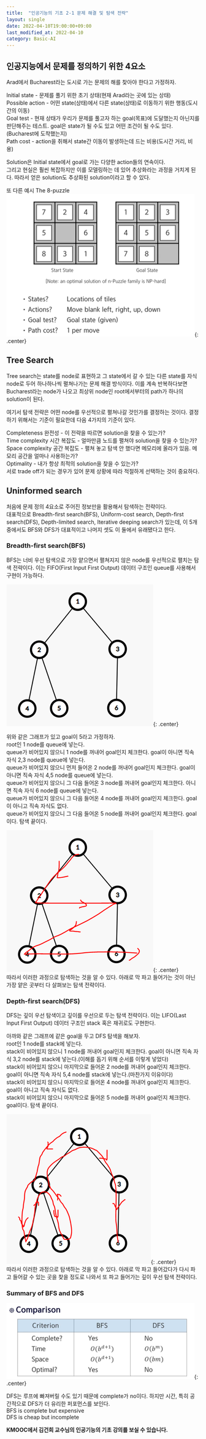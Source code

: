 ```yaml
---
title:  "인공기능의 기초 2-1 문제 해결 및 탐색 전략"
layout: single
date: 2022-04-10T19:00:00+09:00
last_modified_at: 2022-04-10
category: Basic-AI
---
```


## 인공지능에서 문제를 정의하기 위한 4요소
Arad에서 Bucharest라는 도시로 가는 문제의 해를 찾아야 한다고 가정하자.  
  
Initial state - 문제를 풀기 위한 초기 상태(현재 Arad라는 곳에 있는 상태)  
Possible action - 어떤 state(상태)에서 다른 state(상태)로 이동하기 위한 행동(도시간의 이동)  
Goal test - 현재 상태가 우리가 문제를 풀고자 하는 goal(목표)에 도달했는지 아닌지를 판단해주는 테스트. goal은 state가 될 수도 있고 어떤 조건이 될 수도 있다.(Bucharest에 도착했는지)  
Path cost - action을 취해서 state간 이동이 발생하는데 드는 비용(도시간 거리, 비용)  
  
Solution은 Initial state에서 goal로 가는 다양한 action들의 연속이다.  
그리고 현실은 훨씬 복잡하지만 이를 모델링하는 데 있어 추상화라는 과정을 거치게 된다. 따라서 얻은 solution도 추상화된 solution이라고 할 수 있다.  
  
또 다른 예시 The 8-puzzle  
![The 8-puzzle](/assets/img/2022-04-10-Basic-AI-2-1/1.png){: .center}  
  
## Tree Search
Tree search는 state를 node로 표현하고 그 state에서 갈 수 있는 다른 state를 자식 node로 두어 하나하나씩 펼쳐나가는 문제 해결 방식이다. 이를 계속 반복하다보면 Bucharest라는 node가 나오고 최상위 node인 root에서부터의 path가 하나의 solution이 된다.  
  
여기서 탐색 전략은 어떤 node를 우선적으로 펼쳐나갈 것인가를 결정하는 것이다. 결정하기 위해서는 기준이 필요한데 다음 4가지의 기준이 있다.  
  
Completeness 완전성 - 이 전략을 따르면 solution을 찾을 수 있는가?  
Time complexity 시간 복잡도 - 얼마만큼 노드를 펼쳐야 solution을 찾을 수 있는가?  
Space complexity 공간 복잡도 - 펼쳐 놓고 탐색 안 했다면 메모리에 올라가 있음. 메모리 공간을 얼마나 사용하는가?  
Optimality - 내가 항상 최적의 solution을 찾을 수 있는가?  
서로 trade off가 되는 경우가 있어 문제 상황에 따라 적절하게 선택하는 것이 중요하다.  
  
## Uninformed search 
처음에 문제 정의 4요소로 주어진 정보만을 활용해서 탐색하는 전략이다.  
대표적으로 Breadth-first search(BFS), Uniform-cost search, Depth-first search(DFS), Depth-limited search, Iterative deeping search가 있는데, 이 5개 중에서도 BFS와 DFS가 대표적이고 나머지 셋도 이 둘에서 유래됐다고 한다.  
  
### Breadth-first search(BFS)
BFS는 너비 우선 탐색으로 가장 얕으면서 펼쳐지지 않은 node를 우선적으로 펼치는 탐색 전략이다. 이는 FIFO(First Input First Output) 데이터 구조인 queue를 사용해서 구현이 가능하다.  
  
![BFS](/assets/img/2022-04-10-Basic-AI-2-1/2.png){: .center}  
  
위와 같은 그래프가 있고 goal이 5라고 가정하자.  
root인 1 node를 queue에 넣는다.  
queue가 비어있지 않으니 1 node를 꺼내어 goal인지 체크한다. goal이 아니면 직속 자식 2,3 node를 queue에 넣는다.  
queue가 비어있지 않으니 먼저 들어온 2 node를 꺼내어 goal인지 체크한다. goal이 아니면 직속 자식 4,5 node를 queue에 넣는다.  
queue가 비어있지 않으니 그 다음 들어온 3 node를 꺼내어 goal인지 체크한다. 아니면 직속 자식 6 node를 queue에 넣는다.  
queue가 비어있지 않으니 그 다음 들어온 4 node를 꺼내어 goal인지 체크한다. goal이 아니고 직속 자식도 없다.  
queue가 비어있지 않으니 그 다음 들어온 5 node를 꺼내어 goal인지 체크한다. goal이다. 탐색 끝이다.  
  
![BFS](/assets/img/2022-04-10-Basic-AI-2-1/3.png){: .center}  
따라서 이러한 과정으로 탐색하는 것을 알 수 있다. 아래로 막 파고 들어가는 것이 아닌 가장 얕은 곳부터 다 살펴보는 탐색 전략이다.  
  
### Depth-first search(DFS)
DFS는 깊이 우선 탐색이고 깊이를 우선으로 두는 탐색 전략이다. 이는 LIFO(Last Input First Output) 데이터 구조인 stack 혹은 재귀로도 구현한다.  
  
아까와 같은 그래프에 같은 goal을 두고 DFS 탐색을 해보자.  
root인 1 node를 stack에 넣는다.  
stack이 비어있지 않으니 1 node를 꺼내어 goal인지 체크한다. goal이 아니면 직속 자식 3,2 node를 stack에 넣는다.(이해를 돕기 위해 순서를 이렇게 넣었다)  
stack이 비어있지 않으니 마지막으로 들어온 2 node를 꺼내어 goal인지 체크한다. goal이 아니면 직속 자식 5,4 node를 stack에 넣는다.(마찬가지 이유이다)  
stack이 비어있지 않으니 마지막으로 들어온 4 node를 꺼내어 goal인지 체크한다. goal이 아니고 직속 자식도 없다.  
stack이 비어있지 않으니 마지막으로 들어온 5 node를 꺼내어 goal인지 체크한다. goal이다. 탐색 끝이다.  
  
![BFS](/assets/img/2022-04-10-Basic-AI-2-1/4.png){: .center}  
따라서 이러한 과정으로 탐색하는 것을 알 수 있다. 아래로 막 파고 들어갔다가 다시 파고 들어갈 수 있는 곳을 찾을 정도로 나와서 또 파고 들어가는 깊이 우선 탐색 전략이다.  

### Summary of BFS and DFS
![comparison](/assets/img/2022-04-10-Basic-AI-2-1/5.png){: .center}  
  
DFS는 루프에 빠져버릴 수도 있기 때문에 complete가 no이다. 하지만 시간, 특히 공간적으로 DFS가 더 유리한 퍼포먼스를 보인다.  
BFS is complete but expensive  
DFS is cheap but incomplete  
  
  
**KMOOC에서 김건희 교수님의 인공기능의 기초 강의를 보실 수 있습니다.**